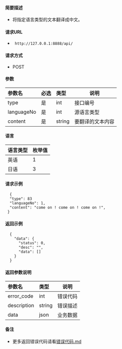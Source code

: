 

#### 简要描述

- 将指定语言类型的文本翻译成中文。

#### 请求URL

- ` http://127.0.0.1:8888/api/`

#### 请求方式

- POST

#### 参数

| 参数名        | 必选 | 类型     | 说明       |   
|:-----------|:---|:-------|----------|   
| type       | 是  | int    | 接口编号     |   
| languageNo | 是  | int    | 源语言类型    |   
| content    | 是  | string | 要翻译的文本内容 |   

#### 语言

| 语言类型 | 枚举值 |   
|:-----|:----|   
| 英语   | 1   |   
| 日语   | 3   |   

#### 请求示例

```
  {
  "type": 83
  "languageNo": 1,
  "content": "come on ! come on ! come on !",
 }
```

#### 返回示例

``` 
  {
    "data": {
      "status": 0,
      "desc": "",
      "data": []
    }
  }
```

#### 返回参数说明

| 参数名         | 类型     | 说明   |   
|:------------|:-------|------|   
| error_code  | int    | 错误代码 |   
| description | string | 错误描述 |   
| data        | json   | 业务数据 |   

#### 备注

- 更多返回错误代码请看[错误代码.md](../错误代码.md)







